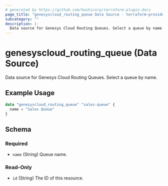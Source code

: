 ```yaml
---
# generated by https://github.com/hashicorp/terraform-plugin-docs
page_title: "genesyscloud_routing_queue Data Source - terraform-provider-genesyscloud-jonesb"
subcategory: ""
description: |-
  Data source for Genesys Cloud Routing Queues. Select a queue by name.
---
```


# genesyscloud_routing_queue (Data Source)

Data source for Genesys Cloud Routing Queues. Select a queue by name.

## Example Usage

```terraform
data "genesyscloud_routing_queue" "sales-queue" {
  name = "Sales Queue"
}
```

<!-- schema generated by tfplugindocs -->
## Schema

### Required

- `name` (String) Queue name.

### Read-Only

- `id` (String) The ID of this resource.


